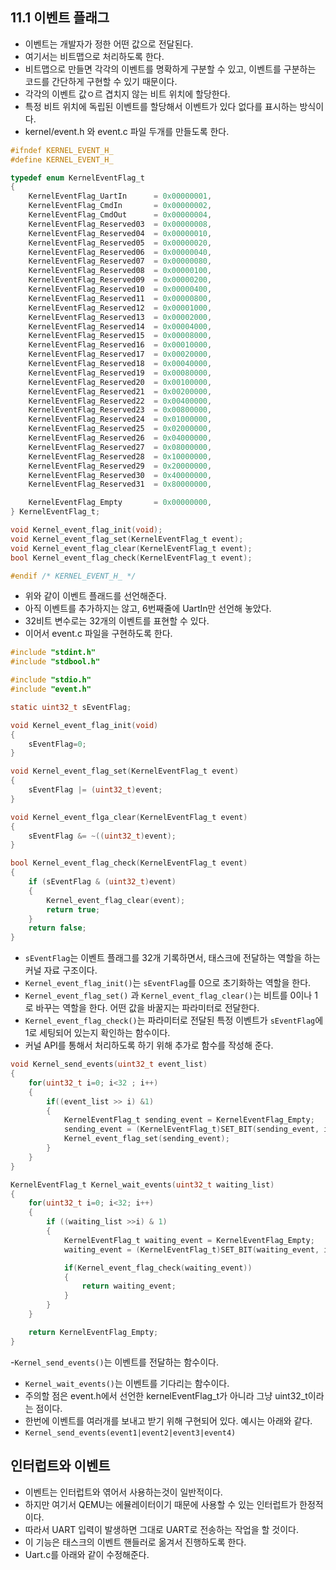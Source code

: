 ## 11.1 이벤트 플래그
- 이벤트는 개발자가 정한 어떤 값으로 전달된다.
- 여기서는 비트맵으로 처리하도록 한다.
- 비트맵으로 만들면 각각의 이벤트를 명확하게 구분할 수 있고, 이벤트를 구분하는 코드를 간단하게 구현할 수 있기 때문이다.
- 각각의 이벤트 값ㅇ르 겹치지 않는 비트 위치에 할당한다.
- 특정 비트 위치에 독립된 이벤트를 할당해서 이벤트가 있다 없다를 표시하는 방식이다.
- kernel/event.h 와 event.c 파일 두개를 만들도록 한다.
~~~C
#ifndef KERNEL_EVENT_H_
#define KERNEL_EVENT_H_

typedef enum KernelEventFlag_t
{
    KernelEventFlag_UartIn      = 0x00000001,
    KernelEventFlag_CmdIn       = 0x00000002,
    KernelEventFlag_CmdOut      = 0x00000004,
    KernelEventFlag_Reserved03  = 0x00000008,
    KernelEventFlag_Reserved04  = 0x00000010,
    KernelEventFlag_Reserved05  = 0x00000020,
    KernelEventFlag_Reserved06  = 0x00000040,
    KernelEventFlag_Reserved07  = 0x00000080,
    KernelEventFlag_Reserved08  = 0x00000100,
    KernelEventFlag_Reserved09  = 0x00000200,
    KernelEventFlag_Reserved10  = 0x00000400,
    KernelEventFlag_Reserved11  = 0x00000800,
    KernelEventFlag_Reserved12  = 0x00001000,
    KernelEventFlag_Reserved13  = 0x00002000,
    KernelEventFlag_Reserved14  = 0x00004000,
    KernelEventFlag_Reserved15  = 0x00008000,
    KernelEventFlag_Reserved16  = 0x00010000,
    KernelEventFlag_Reserved17  = 0x00020000,
    KernelEventFlag_Reserved18  = 0x00040000,
    KernelEventFlag_Reserved19  = 0x00080000,
    KernelEventFlag_Reserved20  = 0x00100000,
    KernelEventFlag_Reserved21  = 0x00200000,
    KernelEventFlag_Reserved22  = 0x00400000,
    KernelEventFlag_Reserved23  = 0x00800000,
    KernelEventFlag_Reserved24  = 0x01000000,
    KernelEventFlag_Reserved25  = 0x02000000,
    KernelEventFlag_Reserved26  = 0x04000000,
    KernelEventFlag_Reserved27  = 0x08000000,
    KernelEventFlag_Reserved28  = 0x10000000,
    KernelEventFlag_Reserved29  = 0x20000000,
    KernelEventFlag_Reserved30  = 0x40000000,
    KernelEventFlag_Reserved31  = 0x80000000,

    KernelEventFlag_Empty       = 0x00000000,
} KernelEventFlag_t;

void Kernel_event_flag_init(void);
void Kernel_event_flag_set(KernelEventFlag_t event);
void Kernel_event_flag_clear(KernelEventFlag_t event);
bool Kernel_event_flag_check(KernelEventFlag_t event);

#endif /* KERNEL_EVENT_H_ */
~~~
- 위와 같이 이벤트 플래드를 선언해준다.
- 아직 이벤트를 추가하지는 않고, 6번째줄에 UartIn만 선언해 놓았다.
- 32비트 변수로는 32개의 이벤트를 표현할 수 있다.
- 이어서 event.c 파일을 구현하도록 한다.
~~~C
#include "stdint.h"
#include "stdbool.h"

#include "stdio.h"
#include "event.h"

static uint32_t sEventFlag;

void Kernel_event_flag_init(void)
{
    sEventFlag=0;
}

void Kernel_event_flag_set(KernelEventFlag_t event)
{
    sEventFlag |= (uint32_t)event;
}

void Kernel_event_flga_clear(KernelEventFlag_t event)
{
    sEventFlag &= ~((uint32_t)event);
}

bool Kernel_event_flag_check(KernelEventFlag_t event)
{
    if (sEventFlag & (uint32_t)event)
    {
        Kernel_event_flag_clear(event);
        return true;
    }
    return false;
}
~~~
- `sEventFlag`는 이벤트 플래그를 32개 기록하면서, 태스크에 전달하는 역할을 하는 커널 자료 구조이다.
- `Kernel_event_flag_init()`는 `sEventFlag`를 0으로 초기화하는 역할을 한다.
- `Kernel_event_flag_set()` 과 `Kernel_event_flag_clear()`는 비트를 0이나 1로 바꾸는 역할을 한다. 어떤 값을 바꿀지는 파라미터로 전달한다.
- `Kernel_event_flag_check()`는 파라미터로 전달된 특정 이벤트가 `sEventFlag`에 1로 세팅되어 있는지 확인하는 함수이다.
- 커널 API를 통해서 처리하도록 하기 위해 추가로 함수를 작성해 준다.
~~~C
void Kernel_send_events(uint32_t event_list)
{
    for(uint32_t i=0; i<32 ; i++)
    {
        if((event_list >> i) &1)
        {
            KernelEventFlag_t sending_event = KernelEventFlag_Empty;
            sending_event = (KernelEventFlag_t)SET_BIT(sending_event, i);
            Kernel_event_flag_set(sending_event);
        }
    }
}

KernelEventFlag_t Kernel_wait_events(uint32_t waiting_list)
{
    for(uint32_t i=0; i<32; i++)
    {
        if ((waiting_list >>i) & 1)
        {
            KernelEventFlag_t waiting_event = KernelEventFlag_Empty;
            waiting_event = (KernelEventFlag_t)SET_BIT(waiting_event, i);

            if(Kernel_event_flag_check(waiting_event))
            {
                return waiting_event;
            }
        }
    }

    return KernelEventFlag_Empty;
}
~~~

-`Kernel_send_events()`는 이벤트를 전달하는 함수이다.
- `Kernel_wait_events()`는 이벤트를 기다리는 함수이다.
- 주의할 점은 event.h에서 선언한 kernelEventFlag_t가 아니라 그냥 uint32_t이라는 점이다.
- 한번에 이벤트를 여러개를 보내고 받기 위해 구현되어 있다. 예시는 아래와 같다.
- `Kernel_send_events(event1|event2|event3|event4)`

## 인터럽트와 이벤트
- 이벤트는 인터럽트와 엮어서 사용하는것이 일반적이다.
- 하지만 여기서 QEMU는 에뮬레이터이기 때문에 사용할 수 있는 인터럽트가 한정적이다. 
- 따라서 UART 입력이 발생하면 그대로 UART로 전송하는 작업을 할 것이다.
- 이 기능은 태스크의 이벤트 핸들러로 옮겨서 진행하도록 한다.
- Uart.c를 아래와 같이 수정해준다.

<!--stackedit_data:
eyJoaXN0b3J5IjpbLTQ3NDk0NjQ4OCwxMTY4ODgzNDkyLC01MD
AzMjE3ODIsLTc1MDQ1NDI2NCwtMTE4MDc1MTYxMSwtNzczODM3
MTk2LDU5Mzc0MjQxMl19
-->